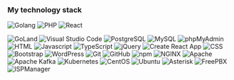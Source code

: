 ### My technology stack

![Golang](https://img.shields.io/badge/Golang-3+-2980B9?style=flat&logo=go) ![PHP](https://img.shields.io/badge/PHP-6+-2980B9?style=flat&logo=PHP) ![React](https://img.shields.io/badge/React-2+-2980B9?style=flat&logo=React) 

![GoLand](https://img.shields.io/badge/GoLand-2C3E50?style=flat&logo=GoLand) ![Visual Studio Code](https://img.shields.io/badge/Visual%20Studio%20Code-2C3E50?style=flat&logo=Visual+Studio+Code) ![PostgreSQL](https://img.shields.io/badge/PostgreSQL-2C3E50?style=flat&logo=PostgreSQL) ![MySQL](https://img.shields.io/badge/MySQL-2C3E50?style=flat&logo=MySQL) ![phpMyAdmin](https://img.shields.io/badge/phpMyAdmin-2C3E50?style=flat&logo=phpMyAdmin) ![HTML](https://img.shields.io/badge/HTML-2C3E50?style=flat&logo=HTML5) ![Javascript](https://img.shields.io/badge/Javascript-2C3E50?style=flat&logo=Javascript) ![TypeScript](https://img.shields.io/badge/TypeScript-2C3E50?style=flat&logo=TypeScript) ![jQuery](https://img.shields.io/badge/jQuery-2C3E50?style=flat&logo=jQuery) ![Create React App](https://img.shields.io/badge/Create%20React%20App-2C3E50?style=flat&logo=Create+React+App) ![CSS](https://img.shields.io/badge/CSS-2C3E50?style=flat&logo=CSS3) ![Bootstrap](https://img.shields.io/badge/Bootstrap-2C3E50?style=flat&logo=Bootstrap) ![WordPress](https://img.shields.io/badge/WordPress-2C3E50?style=flat&logo=WordPress) ![Git](https://img.shields.io/badge/Git-2C3E50?style=flat&logo=Git) ![GitHub](https://img.shields.io/badge/GitHub-2C3E50?style=flat&logo=GitHub) ![npm](https://img.shields.io/badge/npm-2C3E50?style=flat&logo=npm) ![NGINX](https://img.shields.io/badge/NGINX-2C3E50?style=flat&logo=NGINX) ![Apache](https://img.shields.io/badge/Apache-2C3E50?style=flat&logo=Apache) ![Apache Kafka](https://img.shields.io/badge/Apache%20Kafka-2C3E50?style=flat&logo=Apache+Kafka) ![Kubernetes](https://img.shields.io/badge/Kubernetes-2C3E50?style=flat&logo=Kubernetes) ![CentOS](https://img.shields.io/badge/CentOS-2C3E50?style=flat&logo=CentOS) ![Ubuntu](https://img.shields.io/badge/Ubuntu-2C3E50?style=flat&logo=Ubuntu) ![Asterisk](https://img.shields.io/badge/Asterisk-2C3E50?style=flat) ![FreePBX](https://img.shields.io/badge/FreePBX-2C3E50?style=flat) ![ISPManager](https://img.shields.io/badge/ISPManager-2C3E50?style=flat)







